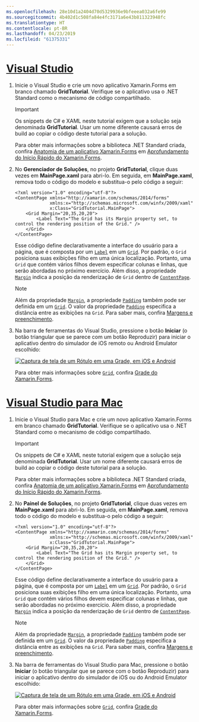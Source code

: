 ```yaml
---
ms.openlocfilehash: 28e10d1a2404d70d5329936e9bfeeea032a6fe99
ms.sourcegitcommit: 4b402d1c508fa84e4fc3171a6e43b811323948fc
ms.translationtype: HT
ms.contentlocale: pt-BR
ms.lasthandoff: 04/23/2019
ms.locfileid: "61375331"
---
```

# <a name="visual-studiotabvswin"></a>[Visual Studio](#tab/vswin)

1. Inicie o Visual Studio e crie um novo aplicativo Xamarin.Forms em branco chamado **GridTutorial**. Verifique se o aplicativo usa o .NET Standard como o mecanismo de código compartilhado.

    > [!IMPORTANT]
    > Os snippets de C# e XAML neste tutorial exigem que a solução seja denominada **GridTutorial**. Usar um nome diferente causará erros de build ao copiar o código deste tutorial para a solução.

    Para obter mais informações sobre a biblioteca .NET Standard criada, confira [Anatomia de um aplicativo Xamarin.Forms](~/get-started/first-app/index.md) em [Aprofundamento do Início Rápido do Xamarin.Forms](~/get-started/first-app/index.md).

1. No **Gerenciador de Soluções**, no projeto **GridTutorial**, clique duas vezes em **MainPage.xaml** para abri-lo. Em seguida, em **MainPage.xaml**, remova todo o código do modelo e substitua-o pelo código a seguir:

    ```xaml
    <?xml version="1.0" encoding="utf-8"?>
    <ContentPage xmlns="http://xamarin.com/schemas/2014/forms"
                 xmlns:x="http://schemas.microsoft.com/winfx/2009/xaml"
                 x:Class="GridTutorial.MainPage">
        <Grid Margin="20,35,20,20">
            <Label Text="The Grid has its Margin property set, to control the rendering position of the Grid." />
        </Grid>
    </ContentPage>
    ```

    Esse código define declarativamente a interface do usuário para a página, que é composta por um [`Label`](xref:Xamarin.Forms.Label) em um [`Grid`](xref:Xamarin.Forms.Grid). Por padrão, o `Grid` posiciona suas exibições filho em uma única localização. Portanto, uma `Grid` que contém vários filhos devem especificar colunas e linhas, que serão abordadas no próximo exercício. Além disso, a propriedade [`Margin`](xref:Xamarin.Forms.View.Margin) indica a posição da renderização de `Grid` dentro de [`ContentPage`](xref:Xamarin.Forms.ContentPage).

    > [!NOTE]
    > Além da propriedade [`Margin`](xref:Xamarin.Forms.View.Margin), a propriedade [`Padding`](xref:Xamarin.Forms.Layout.Padding) também pode ser definida em um [`Grid`](xref:Xamarin.Forms.Grid). O valor da propriedade [`Padding`](xref:Xamarin.Forms.Layout.Padding) especifica a distância entre as exibições na `Grid`. Para saber mais, confira [Margens e preenchimento](~/xamarin-forms/user-interface/layouts/margin-and-padding.md).

1. Na barra de ferramentas do Visual Studio, pressione o botão **Iniciar** (o botão triangular que se parece com um botão Reproduzir) para iniciar o aplicativo dentro do simulador de iOS remoto ou Android Emulator escolhido:

    [![Captura de tela de um Rótulo em uma Grade, em iOS e Android](../images/create-grid.png "Grade contendo um Rótulo")](../images/create-grid-large.png#lightbox "Grade contendo um Rótulos")

    Para obter mais informações sobre [`Grid`](xref:Xamarin.Forms.Grid), confira [Grade do Xamarin.Forms](~/xamarin-forms/user-interface/layouts/grid.md).

# <a name="visual-studio-for-mactabvsmac"></a>[Visual Studio para Mac](#tab/vsmac)

1. Inicie o Visual Studio para Mac e crie um novo aplicativo Xamarin.Forms em branco chamado **GridTutorial**. Verifique se o aplicativo usa o .NET Standard como o mecanismo de código compartilhado.

    > [!IMPORTANT]
    > Os snippets de C# e XAML neste tutorial exigem que a solução seja denominada **GridTutorial**. Usar um nome diferente causará erros de build ao copiar o código deste tutorial para a solução.

    Para obter mais informações sobre a biblioteca .NET Standard criada, confira [Anatomia de um aplicativo Xamarin.Forms](~/get-started/first-app/index.md) em [Aprofundamento do Início Rápido do Xamarin.Forms](~/get-started/first-app/index.md).

1. No **Painel de Soluções**, no projeto **GridTutorial**, clique duas vezes em **MainPage.xaml** para abri-lo. Em seguida, em **MainPage.xaml**, remova todo o código do modelo e substitua-o pelo código a seguir:

    ```xaml
    <?xml version="1.0" encoding="utf-8"?>
    <ContentPage xmlns="http://xamarin.com/schemas/2014/forms"
                 xmlns:x="http://schemas.microsoft.com/winfx/2009/xaml"
                 x:Class="GridTutorial.MainPage">
        <Grid Margin="20,35,20,20">
            <Label Text="The Grid has its Margin property set, to control the rendering position of the Grid." />
        </Grid>
    </ContentPage>
    ```

    Esse código define declarativamente a interface do usuário para a página, que é composta por um [`Label`](xref:Xamarin.Forms.Label) em um [`Grid`](xref:Xamarin.Forms.Grid). Por padrão, o `Grid` posiciona suas exibições filho em uma única localização. Portanto, uma `Grid` que contém vários filhos devem especificar colunas e linhas, que serão abordadas no próximo exercício. Além disso, a propriedade [`Margin`](xref:Xamarin.Forms.View.Margin) indica a posição da renderização de `Grid` dentro de [`ContentPage`](xref:Xamarin.Forms.ContentPage).

    > [!NOTE]
    > Além da propriedade [`Margin`](xref:Xamarin.Forms.View.Margin), a propriedade [`Padding`](xref:Xamarin.Forms.Layout.Padding) também pode ser definida em um [`Grid`](xref:Xamarin.Forms.Grid). O valor da propriedade [`Padding`](xref:Xamarin.Forms.Layout.Padding) especifica a distância entre as exibições na `Grid`. Para saber mais, confira [Margens e preenchimento](~/xamarin-forms/user-interface/layouts/margin-and-padding.md).

1. Na barra de ferramentas do Visual Studio para Mac, pressione o botão **Iniciar** (o botão triangular que se parece com o botão Reproduzir) para iniciar o aplicativo dentro do simulador de iOS ou do Android Emulator escolhido:

    [![Captura de tela de um Rótulo em uma Grade, em iOS e Android](../images/create-grid.png "Grade contendo um Rótulo")](../images/create-grid-large.png#lightbox "Grade contendo um Rótulos")

    Para obter mais informações sobre [`Grid`](xref:Xamarin.Forms.Grid), confira [Grade do Xamarin.Forms](~/xamarin-forms/user-interface/layouts/grid.md).
